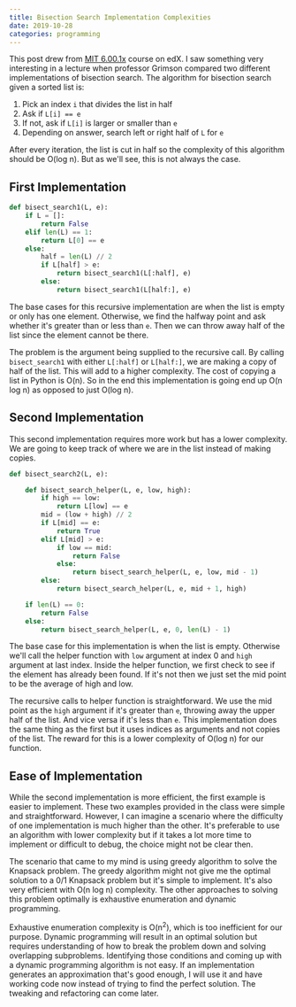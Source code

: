 ```yaml
---
title: Bisection Search Implementation Complexities
date: 2019-10-28
categories: programming
---
```


This post drew from [MIT 6.00.1x](https://www.edx.org/course/6-00-1x-introduction-to-computer-science-and-programming-using-python-3) course on edX. I saw something very interesting in a lecture when professor Grimson compared two different implementations of bisection search. The algorithm for bisection search given a sorted list is:
1. Pick an index `i` that divides the list in half
2. Ask if `L[i] == e`
3. If not, ask if `L[i]` is larger or smaller than `e`
4. Depending on answer, search left or right half of `L` for `e`

After every iteration, the list is cut in half so the complexity of this algorithm should be O(log n). But as we'll see, this is not always the case.

<!--more-->

## First Implementation

```python
def bisect_search1(L, e):
    if L = []:
        return False
    elif len(L) == 1:
        return L[0] == e
    else:
        half = len(L) // 2
        if L[half] > e:
            return bisect_search1(L[:half], e)
        else:
            return bisect_search1(L[half:], e)
```

The base cases for this recursive implementation are when the list is empty or only has one element. Otherwise, we find the halfway point and ask whether it's greater than or less than `e`. Then we can throw away half of the list since the element cannot be there.

The problem is the argument being supplied to the recursive call. By calling `bisect_search1` with either `L[:half]` or `L[half:]`, we are making a copy of half of the list. This will add to a higher complexity. The cost of copying a list in Python is O(n). So in the end this implementation is going end up O(n log n) as opposed to just O(log n).

## Second Implementation

This second implementation requires more work but has a lower complexity. We are going to keep track of where we are in the list instead of making copies.

```python
def bisect_search2(L, e):

    def bisect_search_helper(L, e, low, high):
        if high == low:
            return L[low] == e
        mid = (low + high) // 2
        if L[mid] == e:
            return True
        elif L[mid] > e:
            if low == mid:
                return False
            else:
                return bisect_search_helper(L, e, low, mid - 1)
        else:
            return bisect_search_helper(L, e, mid + 1, high)

    if len(L) == 0:
        return False
    else:
        return bisect_search_helper(L, e, 0, len(L) - 1)
```

The base case for this implementation is when the list is empty. Otherwise we'll call the helper function with `low` argument at index 0 and `high` argument at last index. Inside the helper function, we first check to see if the element has already been found. If it's not then we just set the mid point to be the average of high and low.

The recursive calls to helper function is straightforward. We use the mid point as the `high` argument if it's greater than `e`, throwing away the upper half of the list. And vice versa if it's less than `e`. This implementation does the same thing as the first but it uses indices as arguments and not copies of the list. The reward for this is a lower complexity of O(log n) for our function.

## Ease of Implementation

While the second implementation is more efficient, the first example is easier to implement. These two examples provided in the class were simple and straightforward. However, I can imagine a scenario where the difficulty of one implementation is much higher than the other. It's preferable to use an algorithm with lower complexity but if it takes a lot more time to implement or difficult to debug, the choice might not be clear then.

The scenario that came to my mind is using greedy algorithm to solve the Knapsack problem. The greedy algorithm might not give me the optimal solution to a 0/1 Knapsack problem but it's simple to implement. It's also very efficient with O(n log n) complexity. The other approaches to solving this problem optimally is exhaustive enumeration and dynamic programming.

Exhaustive enumeration complexity is O(n<sup>2</sup>), which is too inefficient for our purpose. Dynamic programming will result in an optimal solution but requires understanding of how to break the problem down and solving overlapping subproblems. Identifying those conditions and coming up with a dynamic programming algorithm is not easy. If an implementation generates an approximation that's good enough, I will use it and have working code now instead of trying to find the perfect solution. The tweaking and refactoring can come later.
